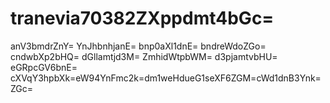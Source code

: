 # tranevia70382ZXppdmt4bGc=
anV3bmdrZnY=
YnJhbnhjanE=
bnp0aXl1dnE=
bndreWdoZGo=
cndwbXp2bHQ=
dGllamtjd3M=
ZmhidWtpbWM=
d3pjamtvbHU=
eGRpcGV6bnE=
cXVqY3hpbXk=eW94YnFmc2k=dm1weHdueG1seXF6ZGM=cWd1dnB3Ynk=ZGc=

